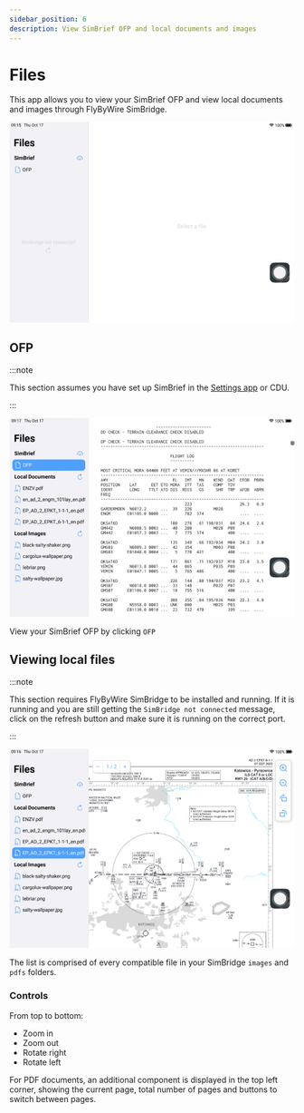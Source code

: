 ```yaml
---
sidebar_position: 6
description: View SimBrief OFP and local documents and images
---
```


# Files

This app allows you to view your SimBrief OFP and view local documents and images through FlyByWire SimBridge.

![files](../assets/efb/files/not-connected.PNG)

## OFP

:::note

This section assumes you have set up SimBrief in the [Settings app](./settings) or CDU.

:::

![ofp](../assets/efb/files/viewing-ofp.PNG)

View your SimBrief OFP by clicking `OFP`

## Viewing local files

:::note

This section requires FlyByWire SimBridge to be installed and running. If it is running and you are still getting the `SimBridge not connected` message, click on the refresh button and make sure it is running on the correct port.

:::

![local files](../assets/efb/files/viewing-chart.PNG)

The list is comprised of every compatible file in your SimBridge `images` and `pdfs` folders.

### Controls

From top to bottom:
- Zoom in
- Zoom out
- Rotate right
- Rotate left

For PDF documents, an additional component is displayed in the top left corner, showing the current page, total number of pages and buttons to switch between pages.